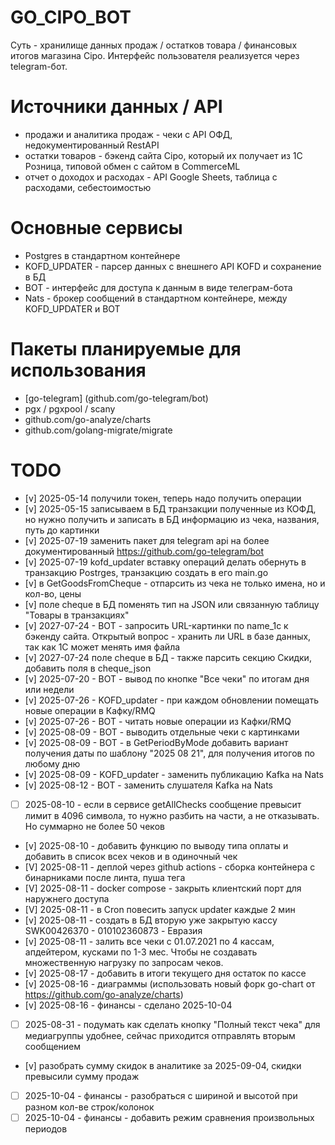 # GO_CIPO_BOT

Суть - хранилище данных продаж / остатков товара / финансовых итогов магазина Cipo.
Интерфейс пользователя реализуется через telegram-бот.

# Источники данных / API

- продажи и аналитика продаж - чеки с API ОФД, недокументированный RestAPI
- остатки товаров - бэкенд сайта Cipo, который их получает из 1С Розница, типовой обмен с сайтом в CommerceML
- отчет о доходох и расходах - API Google Sheets, таблица с расходами, себестоимостью
  

# Основные сервисы

- Postgres в стандартном контейнере
- KOFD_UPDATER - парсер данных с внешнего API KOFD и сохранение в БД
- BOT - интерфейс для доступа к данным в виде телеграм-бота
- Nats - брокер сообщений в стандартном контейнере, между KOFD_UPDATER и BOT

# Пакеты планируемые для использования

- [go-telegram] (github.com/go-telegram/bot)
- pgx / pgxpool / scany
- github.com/go-analyze/charts
- github.com/golang-migrate/migrate

# TODO

- [v] 2025-05-14 получили токен, теперь надо получить операции
- [v] 2025-05-15 записываем в БД транзакции полученные из КОФД, но нужно получить и записать в БД информацию из чека, названия, путь до картинки
- [v] 2025-07-19 заменить пакет для telegram api на более документированный https://github.com/go-telegram/bot
- [v] 2025-07-19 kofd_updater вставку операций делать обернуть в транзакцию Postrges, транзакцию создать в его main.go
- [v] в GetGoodsFromCheque - отпарсить из чека не только имена, но и кол-во, цены
- [v] поле cheque в БД поменять тип на JSON или связанную таблицу "Товары в транзакциях"
- [v] 2027-07-24 - BOT - запросить URL-картинки по name_1c к бэкенду сайта. Открытый вопрос - хранить ли URL в базе данных, так как 1С может менять имя файла
- [v] 2027-07-24 поле cheque в БД - также парсить секцию Скидки, добавить поля в cheque_json
- [v] 2025-07-20 - BOT - вывод по кнопке "Все чеки" по итогам дня или недели
- [v] 2025-07-26 - KOFD_updater - при каждом обновлении помещать новые операции в Кафку/RMQ
- [v] 2025-07-26 - BOT - читать новые операции из Кафки/RMQ
- [v] 2025-08-09 - BOT - выводить отдельные чеки с картинками
- [v] 2025-08-09 - BOT - в GetPeriodByMode добавить вариант получения даты по шаблону "2025 08 21", для получения итогов по любому дню
- [v] 2025-08-09 - KOFD_updater - заменить публикацию Kafka на Nats
- [v] 2025-08-12 - BOT - заменить слушателя Kafka на Nats
- [ ] 2025-08-10 - если в сервисе getAllChecks сообщение превысит лимит в 4096 символа, то нужно разбить на части, а не отказывать. Но суммарно не более 50 чеков
- [v] 2025-08-10 - добавить функцию по выводу типа оплаты и добавить в список всех чеков и в одиночный чек
- [V] 2025-08-11 - деплой через github actions - сборка контейнера с бинарниками после линта, пуша тега
- [V] 2025-08-11 - docker compose - закрыть клиентский порт для наружнего доступа
- [V] 2025-08-11 - в Cron повесить запуск updater каждые 2 мин
- [v] 2025-08-11 - создать в БД вторую уже закрытую кассу SWK00426370 - 010102360873 - Евразия
- [v] 2025-08-11 - залить все чеки с 01.07.2021 по 4 кассам, апдейтером, кусками по 1-3 мес. Чтобы не создавать множественную нагрузку по запросам чеков.
- [v] 2025-08-17 - добавить в итоги текущего дня остаток по кассе
- [v] 2025-08-16 - диаграммы (использовать новый форк go-chart от https://github.com/go-analyze/charts)
- [v] 2025-08-16 - финансы - сделано 2025-10-04
- [ ] 2025-08-31 - подумать как сделать кнопку "Полный текст чека" для медиагруппы удобнее, сейчас приходится отправлять вторым сообщением
- [v] разобрать сумму скидок в аналитике за 2025-09-04, скидки превысили сумму продаж
- [ ] 2025-10-04 - финансы - разобраться с шириной и высотой при разном кол-ве строк/колонок
- [ ] 2025-10-04 - финансы - добавить режим сравнения произвольных периодов
